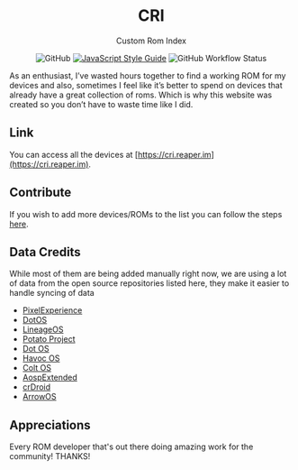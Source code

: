 <h1 align="center">
  CRI
</h1>

<p align="center">
  Custom Rom Index
</p>

<p align="center">
<img alt="GitHub" src="https://img.shields.io/github/license/barelyhuman/custom-rom-index?logoColor=000&colorA=000000&colorB=000000">
<a href="https://standardjs.com"><img src="https://img.shields.io/badge/code_style-standard-brightgreen.svg?colorA=000000&colorB=000000" alt="JavaScript Style Guide"></a>
<img alt="GitHub Workflow Status" src="https://img.shields.io/github/workflow/status/barelyhuman/custom-rom-index/Node.js%20CI?color=000&label=Sync%20ROMs&colorA=000000&colorB=000000">
</p>

As an enthusiast, I’ve wasted hours together to find a working ROM
for my devices and also, sometimes I feel like it’s better to
spend on devices that already have a great collection of roms.
Which is why this website was created so you don’t have to waste
time like I did.

## Link

You can access all the devices at [https://cri.reaper.im](https://cri.reaper.im).

## Contribute

If you wish to add more devices/ROMs to the list you can follow the steps [here](https://cri.reaper.im/submit-rom).

## Data Credits

While most of them are being added manually right now, we are using a lot of data from the open source repositories listed here,
they make it easier to handle syncing of data

- [PixelExperience](https://github.com/PixelExperience)
- [DotOS](https://github.com/DotOS)
- [LineageOS](https://github.com/LineageOS)
- [Potato Project](https://github.com/PotatoProject)
- [Dot OS](https://github.com/DotOS)
- [Havoc OS](https://github.com/Havoc-OS)
- [Colt OS](https://github.com/ColtOS-Devices)
- [AospExtended](https://github.com/AospExtended)
- [crDroid](https://github.com/crdroidandroid/)
- [ArrowOS](https://github.com/ArrowOS)

## Appreciations

Every ROM developer that's out there doing amazing work for the community! THANKS!
